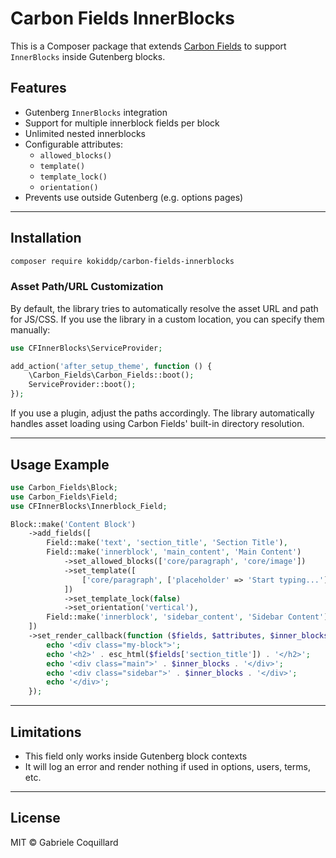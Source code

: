 # Carbon Fields InnerBlocks

This is a Composer package that extends [Carbon Fields](https://carbonfields.net) to support `InnerBlocks` inside Gutenberg blocks.

## Features

- Gutenberg `InnerBlocks` integration
- Support for multiple innerblock fields per block
- Unlimited nested innerblocks
- Configurable attributes:
  - `allowed_blocks()`
  - `template()`
  - `template_lock()`
  - `orientation()`
- Prevents use outside Gutenberg (e.g. options pages)

---


## Installation

```bash
composer require kokiddp/carbon-fields-innerblocks
```

### Asset Path/URL Customization

By default, the library tries to automatically resolve the asset URL and path for JS/CSS. If you use the library in a custom location, you can specify them manually:

```php
use CFInnerBlocks\ServiceProvider;

add_action('after_setup_theme', function () {
    \Carbon_Fields\Carbon_Fields::boot();
    ServiceProvider::boot();
});
```

If you use a plugin, adjust the paths accordingly. The library automatically handles asset loading using Carbon Fields' built-in directory resolution.

---

## Usage Example

```php
use Carbon_Fields\Block;
use Carbon_Fields\Field;
use CFInnerBlocks\Innerblock_Field;

Block::make('Content Block')
    ->add_fields([
        Field::make('text', 'section_title', 'Section Title'),
        Field::make('innerblock', 'main_content', 'Main Content')
            ->set_allowed_blocks(['core/paragraph', 'core/image'])
            ->set_template([
                ['core/paragraph', ['placeholder' => 'Start typing...']]
            ])
            ->set_template_lock(false)
            ->set_orientation('vertical'),
        Field::make('innerblock', 'sidebar_content', 'Sidebar Content')
    ])
    ->set_render_callback(function ($fields, $attributes, $inner_blocks) {
        echo '<div class="my-block">';
        echo '<h2>' . esc_html($fields['section_title']) . '</h2>';
        echo '<div class="main">' . $inner_blocks . '</div>';
        echo '<div class="sidebar">' . $inner_blocks . '</div>';
        echo '</div>';
    });
```

---

## Limitations

- This field only works inside Gutenberg block contexts
- It will log an error and render nothing if used in options, users, terms, etc.

---

## License

MIT © Gabriele Coquillard
